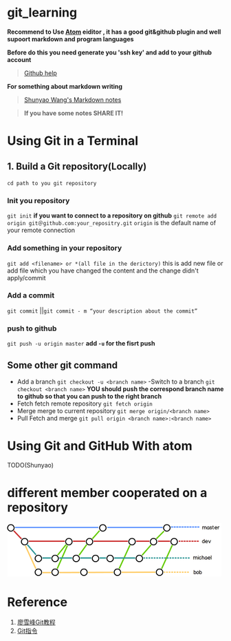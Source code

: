 # git_learning
**Recommend to Use [Atom](https://atom.io/) eiditor , it has a good git&github plugin and well supoort markdown and program languages**

**Before do this you need generate you 'ssh key' and add to your github account**
>[Github help](https://help.github.com/articles/connecting-to-github-with-ssh/)

**For something about markdown writing**
> [Shunyao Wang's Markdown notes](https://github.com/ShunyaoWang/general_notes/tree/master/Markdowns)


> **If you have some notes SHARE IT!**
# Using Git in a Terminal
## 1. Build a Git repository(Locally)
`cd path to you git repository`
### Init you repository
`git init`
**if you want to connect to a repository on github**
`git remote add origin git＠github.com:your_repositry.git`
`origin` is the default name of your remote connection

### Add something in your repository
`git add <filename> or *(all file in the derictory)`
this is add new file or add file which you have changed the content
and the change didn't apply/commit
### Add a commit
`git commit` ||`git commit - m “your description about the commit”`
### push to github
`git push -u origin master`
**add `-u` for the fisrt push**

## Some other git command
- Add a branch
`git checkout -u <branch name>`
-Switch to a branch
`git checkout <branch name>`
**YOU should push the correspond branch name to github
so that you can push to the right branch**
- Fetch
fetch remote repository
`git fetch origin`
- Merge
merge to current repository
`git merge origin/<branch name>`
- Pull
Fetch and merge
`git pull origin <branch name>:<branch name>`

# Using Git and GitHub With atom
TODO(Shunyao)

# different member cooperated on a repository

![branchs cooperation](pic/branchs.png)

# Reference
1. [廖雪峰Git教程](https://www.liaoxuefeng.com/wiki/0013739516305929606dd18361248578c67b8067c8c017b000)
2. [Git指令](https://www.yiibai.com/git)
